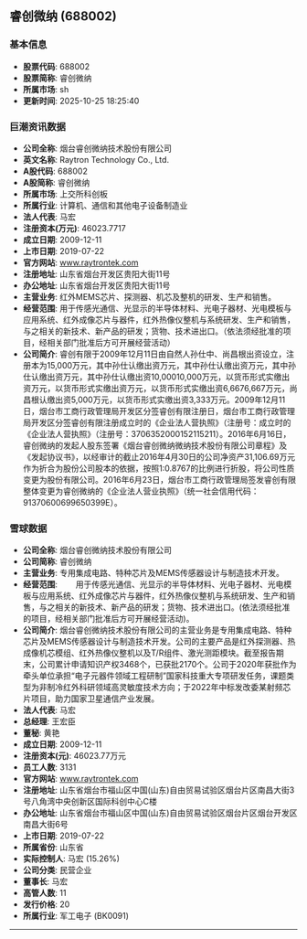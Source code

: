 ## 睿创微纳 (688002)

### 基本信息

- **股票代码**: 688002
- **股票简称**: 睿创微纳
- **所属市场**: sh
- **更新时间**: 2025-10-25 18:25:40

### 巨潮资讯数据

- **公司全称**: 烟台睿创微纳技术股份有限公司
- **英文名称**: Raytron Technology Co., Ltd.
- **A股代码**: 688002
- **A股简称**: 睿创微纳
- **所属市场**: 上交所科创板
- **所属行业**: 计算机、通信和其他电子设备制造业
- **法人代表**: 马宏
- **注册资本(万元)**: 46023.7717
- **成立日期**: 2009-12-11
- **上市日期**: 2019-07-22
- **官方网站**: www.raytrontek.com
- **注册地址**: 山东省烟台开发区贵阳大街11号
- **办公地址**: 山东省烟台开发区贵阳大街11号
- **主营业务**: 红外MEMS芯片、探测器、机芯及整机的研发、生产和销售。
- **经营范围**: 用于传感光通信、光显示的半导体材料、光电子器材、光电模板与应用系统、红外成像芯片与器件，红外热像仪整机与系统研发、生产和销售，与之相关的新技术、新产品的研发；货物、技术进出口。（依法须经批准的项目，经相关部门批准后方可开展经营活动）
- **公司简介**: 睿创有限于2009年12月11日由自然人孙仕中、尚昌根出资设立，注册本为15,000万元，其中孙仕认缴出资万元，其中孙仕认缴出资万元，其中孙仕认缴出资万元，其中孙仕认缴出资10,00010,000万元，以货币形式实缴出资万元，以货币形式实缴出资万元，以货币形式实缴出资6,6676,667万元，尚昌根认缴出资5,000万元，以货币形式实缴出资3,333万元。2009年12月11日，烟台市工商行政管理局开发区分签睿创有限注册日，烟台市工商行政管理局开发区分签睿创有限注册成立时的《企业法人营执照》（注册号：成立时的《企业法人营执照》（注册号：3706352000152115211）。2016年6月16日，睿创微纳的发起人股东签署《烟台睿创微纳微纳技术股份有限公司章程》及《发起协议书》，以经审计的截止2016年4月30日的公司净资产31,106.69万元作为折合为股份公司股本的依据，按照1:0.8767的比例进行折股，将公司性质变更为股份有限公司。2016年6月23日，烟台市工商行政管理局签发睿创有限整体变更为睿创微纳的《企业法人营业执照》（统一社会信用代码：91370600699650399E）。

### 雪球数据

- **公司全称**: 烟台睿创微纳技术股份有限公司
- **公司简称**: 睿创微纳
- **主营业务**: 专用集成电路、特种芯片及MEMS传感器设计与制造技术开发。
- **经营范围**: 　　用于传感光通信、光显示的半导体材料、光电子器材、光电模板与应用系统、红外成像芯片与器件，红外热像仪整机与系统研发、生产和销售，与之相关的新技术、新产品的研发；货物、技术进出口。(依法须经批准的项目，经相关部门批准后方可开展经营活动)。
- **公司简介**: 烟台睿创微纳技术股份有限公司的主营业务是专用集成电路、特种芯片及MEMS传感器设计与制造技术开发。公司的主要产品是红外探测器、热成像机芯模组、红外热像仪整机以及T/R组件、激光测距模块。截至报告期末，公司累计申请知识产权3468个，已获批2170个。公司于2020年获批作为牵头单位承担“电子元器件领域工程研制”国家科技重大专项研发任务，课题类型为非制冷红外科研领域高灵敏度技术方向；于2022年中标发改委某射频芯片项目，助力国家卫星通信产业发展。
- **法人代表**: 马宏
- **总经理**: 王宏臣
- **董秘**: 黄艳
- **成立日期**: 2009-12-11
- **注册资本(元)**: 46023.77万元
- **员工人数**: 3131
- **官方网站**: www.raytrontek.com
- **注册地址**: 山东省烟台市福山区中国(山东)自由贸易试验区烟台片区南昌大街3号八角湾中央创新区国际科创中心C楼
- **办公地址**: 山东省烟台市福山区中国(山东)自由贸易试验区烟台片区烟台开发区南昌大街6号
- **上市日期**: 2019-07-22
- **所属省份**: 山东省
- **实际控制人**: 马宏 (15.26%)
- **公司分类**: 民营企业
- **董事长**: 马宏
- **高管人数**: 11
- **发行价格**: 20
- **所属行业**: 军工电子 (BK0091)

---